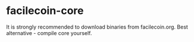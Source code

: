 # facilecoin-core
It is strongly recommended to download binaries from facilecoin.org.
Best alternative - compile core yourself.
